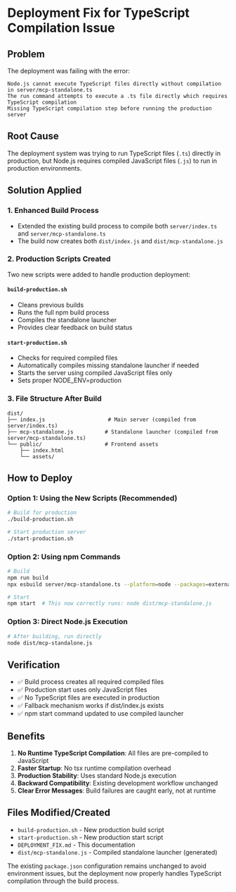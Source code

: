 # Deployment Fix for TypeScript Compilation Issue

## Problem
The deployment was failing with the error:
```
Node.js cannot execute TypeScript files directly without compilation in server/mcp-standalone.ts
The run command attempts to execute a .ts file directly which requires TypeScript compilation
Missing TypeScript compilation step before running the production server
```

## Root Cause
The deployment system was trying to run TypeScript files (`.ts`) directly in production, but Node.js requires compiled JavaScript files (`.js`) to run in production environments.

## Solution Applied

### 1. Enhanced Build Process
- Extended the existing build process to compile both `server/index.ts` and `server/mcp-standalone.ts`
- The build now creates both `dist/index.js` and `dist/mcp-standalone.js`

### 2. Production Scripts Created
Two new scripts were added to handle production deployment:

#### `build-production.sh`
- Cleans previous builds
- Runs the full npm build process
- Compiles the standalone launcher
- Provides clear feedback on build status

#### `start-production.sh`
- Checks for required compiled files
- Automatically compiles missing standalone launcher if needed
- Starts the server using compiled JavaScript files only
- Sets proper NODE_ENV=production

### 3. File Structure After Build
```
dist/
├── index.js                    # Main server (compiled from server/index.ts)
├── mcp-standalone.js          # Standalone launcher (compiled from server/mcp-standalone.ts)
└── public/                    # Frontend assets
    ├── index.html
    └── assets/
```

## How to Deploy

### Option 1: Using the New Scripts (Recommended)
```bash
# Build for production
./build-production.sh

# Start production server
./start-production.sh
```

### Option 2: Using npm Commands
```bash
# Build
npm run build
npx esbuild server/mcp-standalone.ts --platform=node --packages=external --bundle --format=esm --outdir=dist

# Start
npm start  # This now correctly runs: node dist/mcp-standalone.js
```

### Option 3: Direct Node.js Execution
```bash
# After building, run directly
node dist/mcp-standalone.js
```

## Verification
- ✅ Build process creates all required compiled files
- ✅ Production start uses only JavaScript files
- ✅ No TypeScript files are executed in production
- ✅ Fallback mechanism works if dist/index.js exists
- ✅ npm start command updated to use compiled launcher

## Benefits
1. **No Runtime TypeScript Compilation**: All files are pre-compiled to JavaScript
2. **Faster Startup**: No tsx runtime compilation overhead
3. **Production Stability**: Uses standard Node.js execution
4. **Backward Compatibility**: Existing development workflow unchanged
5. **Clear Error Messages**: Build failures are caught early, not at runtime

## Files Modified/Created
- `build-production.sh` - New production build script
- `start-production.sh` - New production start script
- `DEPLOYMENT_FIX.md` - This documentation
- `dist/mcp-standalone.js` - Compiled standalone launcher (generated)

The existing `package.json` configuration remains unchanged to avoid environment issues, but the deployment now properly handles TypeScript compilation through the build process.